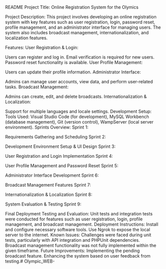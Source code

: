 README
Project Title:
Online Registration System for the Olymics 

Project Description:
This project involves developing an online registration system with key features such as user registration, login, password reset, profile management, and an administrator interface for managing users. The system also includes broadcast management, internationalization, and localization features.

Features:
User Registration & Login:

Users can register and log in.
Email verification is required for new users.
Password reset functionality is available.
User Profile Management:

Users can update their profile information.
Administrator Interface:

Admins can manage user accounts, view data, and perform user-related tasks.
Broadcast Management:

Admins can create, edit, and delete broadcasts.
Internationalization & Localization:

Support for multiple languages and locale settings.
Development Setup:
Tools Used: Visual Studio Code (for development), MySQL Workbench (database management), Git (version control), WampServer (local server environment).
Sprints Overview:
Sprint 1:

Requirements Gathering and Scheduling
Sprint 2:

Development Environment Setup & UI Design
Sprint 3:

User Registration and Login Implementation
Sprint 4:

User Profile Management and Password Reset
Sprint 5:

Administrator Interface Development
Sprint 6:

Broadcast Management Features
Sprint 7:

Internationalization & Localization
Sprint 8:

System Evaluation & Testing
Sprint 9:

Final Deployment
Testing and Evaluation:
Unit tests and integration tests were conducted for features such as user registration, login, profile management, and broadcast management.
Deployment Instructions:
Install and configure necessary software tools.
Use Ngrok to expose the local server to the internet.
Known Issues:
Challenges were faced during unit tests, particularly with API integration and PHPUnit dependencies.
Broadcast management functionality was not fully implemented within the given timeframe.
Future Improvements:
Implementing the pending broadcast feature.
Enhancing the system based on user feedback from testing.# Olympic_WEB-
